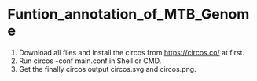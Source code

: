 # Funtion_annotation_of_MTB_Genome
  1. Download all files and install the circos from https://circos.co/ at first.
  2. Run circos -conf main.conf in Shell or CMD.
  3. Get the finally circos output circos.svg and circos.png.
